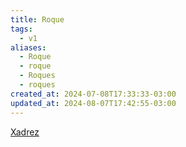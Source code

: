 ```yaml
---
title: Roque
tags:
  - v1
aliases:
  - Roque
  - roque
  - Roques
  - roques
created_at: 2024-07-08T17:33:33-03:00
updated_at: 2024-08-07T17:42:55-03:00
---
```


[Xadrez](../../../../sementes/2024/07/06/2024-07-06-Xadrez.md)
